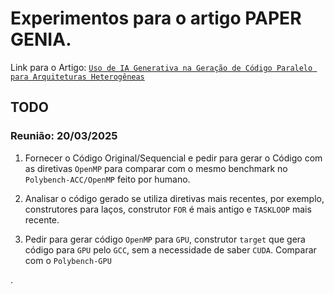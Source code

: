 # Experimentos para o artigo PAPER GENIA.

Link para o Artigo: [`Uso de IA Generativa na Geração de Código Paralelo para Arquiteturas Heterogêneas`](https://pt.overleaf.com/project/67dc14860cf4074a0dd5d508)

## TODO

### Reunião: 20/03/2025

1. Fornecer o Código Original/Sequencial e pedir para gerar o Código com as diretivas `OpenMP` para comparar com o mesmo benchmark no `Polybench-ACC/OpenMP` feito por humano.

2. Analisar o código gerado se utiliza diretivas mais recentes, por exemplo, construtores para laços, construtor `FOR` é mais antigo e `TASKLOOP` mais recente.

3. Pedir para gerar código `OpenMP` para `GPU`, construtor `target` que gera código para `GPU` pelo `GCC`, sem a necessidade de saber `CUDA`. Comparar com o `Polybench-GPU`

.


